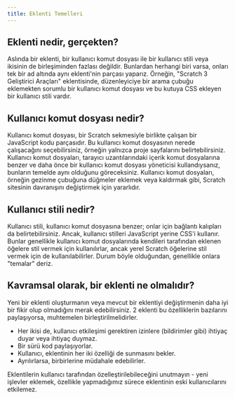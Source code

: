 ```yaml
---
title: Eklenti Temelleri
---
```


## Eklenti nedir, gerçekten?
Aslında bir eklenti, bir kullanıcı komut dosyası ile bir kullanıcı stili veya ikisinin de birleşiminden fazlası değildir. Bunlardan herhangi biri varsa, onları tek bir ad altında aynı eklenti'nin parçası yaparız. Örneğin, "Scratch 3 Geliştirici Araçları" eklentisinde, düzenleyiciye bir arama çubuğu eklemekten sorumlu bir kullanıcı komut dosyası ve bu kutuya CSS ekleyen bir kullanıcı stili vardır.

## Kullanıcı komut dosyası nedir?
Kullanıcı komut dosyası, bir Scratch sekmesiyle birlikte çalışan bir JavaScript kodu parçasıdır. Bu kullanıcı komut dosyasının nerede çalışacağını seçebilirsiniz, örneğin yalnızca proje sayfalarını belirtebilirsiniz. Kullanıcı komut dosyaları, tarayıcı uzantılarındaki içerik komut dosyalarına benzer ve daha önce bir kullanıcı komut dosyası yöneticisi kullandıysanız, bunların temelde aynı olduğunu göreceksiniz.
Kullanıcı komut dosyaları, örneğin gezinme çubuğuna düğmeler eklemek veya kaldırmak gibi, Scratch sitesinin davranışını değiştirmek için yararlıdır.

## Kullanıcı stili nedir?
Kullanıcı stili, kullanıcı komut dosyasına benzer; onlar için bağlantı kalıpları da belirtebilirsiniz. Ancak, kullanıcı stilleri JavaScript yerine CSS'i kullanır. Bunlar genellikle kullanıcı komut dosyalarında kendileri tarafından eklenen öğelere stil vermek için kullanılırlar, ancak yerel Scratch öğelerine stil vermek için de kullanılabilirler. Durum böyle olduğundan, genellikle onlara "temalar" deriz.

## Kavramsal olarak, bir eklenti ne olmalıdır?
Yeni bir eklenti oluşturmanın veya mevcut bir eklentiyi değiştirmenin daha iyi bir fikir olup olmadığını merak edebilirsiniz.
2 eklenti bu özelliklerin bazılarını paylaşıyorsa, muhtemelen birleştirilmelidirler.
- Her ikisi de, kullanıcı etkileşimi gerektiren izinlere (bildirimler gibi) ihtiyaç duyar veya ihtiyaç duymaz.
- Bir sürü kod paylaşıyorlar.
- Kullanıcı, eklentinin her iki özelliği de sunmasını bekler.
- Ayrılırlarsa, birbirlerine müdahale edebilirler.  

Eklentilerin kullanıcı tarafından özelleştirilebileceğini unutmayın - yeni işlevler eklemek, özellikle yapmadığımız sürece eklentinin eski kullanıcılarını etkilemez.
